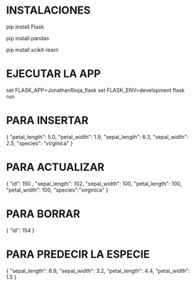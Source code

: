 # INSTALACIONES
pip install Flask

pip install pandas

pip install scikit-learn



# EJECUTAR LA APP
set FLASK_APP=JonathanRioja_flask
set FLASK_ENV=development
flask run

# PARA INSERTAR 

{
    "petal_length": 5.0,
    "petal_width": 1.9,
    "sepal_length": 6.3,
    "sepal_width": 2.5,
    "species": "virginica"
}

# PARA ACTUALIZAR 
{
    "id": 150 ,
    "sepal_length": 102,
    "sepal_width": 100,
    "petal_length": 100,
    "petal_width": 100,
    "species":"virginica"
}

# PARA BORRAR
{
    "id": 154
} 

# PARA PREDECIR LA ESPECIE
{
    "sepal_length": 6.9,
    "sepal_width": 3.2,
    "petal_length": 4.4,
    "petal_width": 1.5
}

